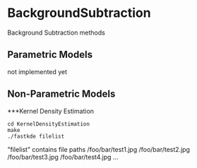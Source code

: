 BackgroundSubtraction
=====================

Background Subtraction methods


Parametric Models
-----------------
not implemented yet

Non-Parametric Models
---------------------

***Kernel Density Estimation

    cd KernelDensityEstimation
    make
    ./fastkde filelist

"filelist" contains file paths
    /foo/bar/test1.jpg
    /foo/bar/test2.jpg
    /foo/bar/test3.jpg
    /foo/bar/test4.jpg
    ...

